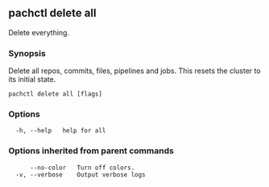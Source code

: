 ## pachctl delete all

Delete everything.

### Synopsis

Delete all repos, commits, files, pipelines and jobs. This resets the cluster to
its initial state.

```
pachctl delete all [flags]
```

### Options

```
  -h, --help   help for all
```

### Options inherited from parent commands

```
      --no-color   Turn off colors.
  -v, --verbose    Output verbose logs
```
